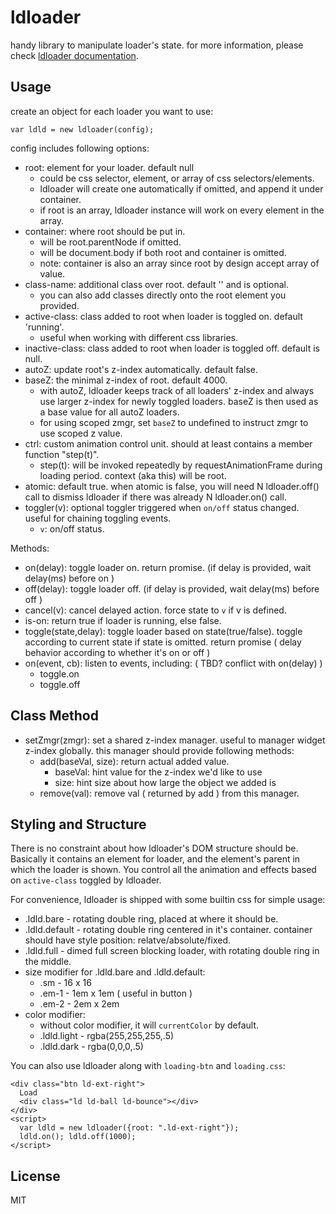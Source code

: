 # ldloader

handy library to manipulate loader's state. for more information, please check [ldloader documentation](https://loading.io/lib/loader/).


## Usage

create an object for each loader you want to use:

    var ldld = new ldloader(config);


config includes following options:

 * root: element for your loader. default null
   - could be css selector, element, or array of css selectors/elements.
   - ldloader will create one automatically if omitted, and append it under container.
   - if root is an array, ldloader instance will work on every element in the array.
 * container: where root should be put in.
   - will be root.parentNode if omitted.
   - will be document.body if both root and container is omitted.
   - note: container is also an array since root by design accept array of value.
 * class-name: additional class over root. default '' and is optional.
   - you can also add classes directly onto the root element you provided.
 * active-class: class added to root when loader is toggled on. default 'running'.
   - useful when working with different css libraries.
 * inactive-class: class added to root when loader is toggled off. default is null.
 * autoZ: update root's z-index automatically. default false.
 * baseZ: the minimal z-index of root. default 4000.
   - with autoZ, ldloader keeps track of all loaders' z-index and always use larger z-index for newly toggled loaders.
     baseZ is then used as a base value for all autoZ loaders.
   - for using scoped zmgr, set `baseZ` to undefined to instruct zmgr to use scoped z value.
 * ctrl: custom animation control unit. should at least contains a member function "step(t)".
   - step(t): will be invoked repeatedly by requestAnimationFrame during loading period. context (aka this) will be root.
 * atomic: default true. when atomic is false, you will need N ldloader.off() call to dismiss ldloader if there was already N ldloader.on() call.
 * toggler(v): optional toggler triggered when `on/off` status changed. useful for chaining toggling events.
   - `v`: on/off status.

Methods:

 * on(delay): toggle loader on. return promise. (if delay is provided, wait delay(ms) before on )
 * off(delay): toggle loader off. (if delay is provided, wait delay(ms) before off )
 * cancel(v): cancel delayed action. force state to `v` if v is defined.
 * is-on: return true if loader is running, else false.
 * toggle(state,delay): toggle loader based on state(true/false). toggle according to current state if state is omitted. return promise ( delay behavior according to whether it's on or off )
 * on(event, cb): listen to events, including: ( TBD? conflict with on(delay) )
   - toggle.on
   - toggle.off


## Class Method

 * setZmgr(zmgr): set a shared z-index manager. useful to manager widget z-index globally.
   this manager should provide following methods:
   - add(baseVal, size): return actual added value.
     - baseVal: hint value for the z-index we'd like to use
     - size: hint size about how large the object we added is
   - remove(val): remove val ( returned by add ) from this manager.


## Styling and Structure

There is no constraint about how ldloader's DOM structure should be. Basically it contains an element for loader, and the element's parent in which the loader is shown. You control all the animation and effects based on `active-class` toggled by ldloader.

For convenience, ldloader is shipped with some builtin css for simple usage:

 * .ldld.bare - rotating double ring, placed at where it should be.
 * .ldld.default - rotating double ring centered in it's container. container should have style position: relatve/absolute/fixed.
 * .ldld.full - dimed full screen blocking loader, with rotating double ring in the middle.
 * size modifier for .ldld.bare  and .ldld.default:
   * .sm - 16 x 16
   * .em-1 - 1em x 1em ( useful in button )
   * .em-2 - 2em x 2em
 * color modifier:
   * without color modifier, it will `currentColor` by default.
   * .ldld.light - rgba(255,255,255,.5)
   * .ldld.dark - rgba(0,0,0,.5)

You can also use ldloader along with `loading-btn` and `loading.css`:

    <div class="btn ld-ext-right">
      Load
      <div class="ld ld-ball ld-bounce"></div>
    </div>
    <script>
      var ldld = new ldloader({root: ".ld-ext-right"});
      ldld.on(); ldld.off(1000);
    </script>
 

## License

MIT
